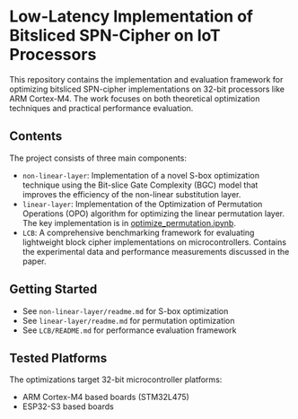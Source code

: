 # Low-Latency Implementation of Bitsliced SPN-Cipher on IoT Processors

This repository contains the implementation and evaluation framework for optimizing bitsliced SPN-cipher implementations on 32-bit processors like ARM Cortex-M4. The work focuses on both theoretical optimization techniques and practical performance evaluation.

## Contents

The project consists of three main components:

- `non-linear-layer`: Implementation of a novel S-box optimization technique using the Bit-slice Gate Complexity (BGC) model that improves the efficiency of the non-linear substitution layer.
- `linear-layer`: Implementation of the Optimization of Permutation Operations (OPO) algorithm for optimizing the linear permutation layer. The key implementation is in [optimize_permutation.ipynb](linear-layer/optimize_permutation.ipynb).
- `LCB`: A comprehensive benchmarking framework for evaluating lightweight block cipher implementations on microcontrollers. Contains the experimental data and performance measurements discussed in the paper.

## Getting Started

- See `non-linear-layer/readme.md` for S-box optimization
- See `linear-layer/readme.md` for permutation optimization
- See `LCB/README.md` for performance evaluation framework

## Tested Platforms

The optimizations target 32-bit microcontroller platforms:

- ARM Cortex-M4 based boards (STM32L475)
- ESP32-S3 based boards
